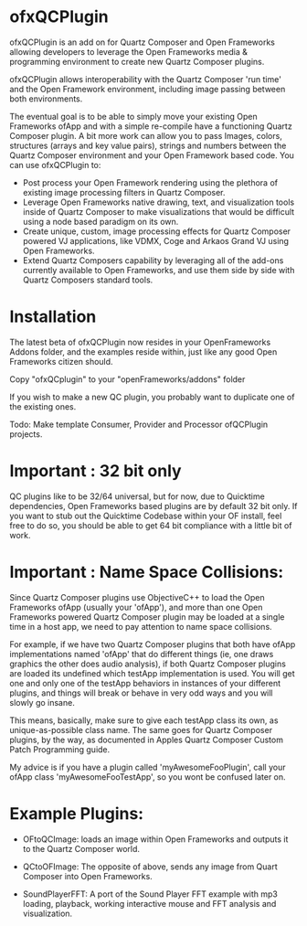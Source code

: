 ofxQCPlugin
===========

ofxQCPlugin is an add on for Quartz Composer and Open Frameworks allowing developers to leverage the Open Frameworks media &amp; programming environment to create new Quartz Composer plugins. 

ofxQCPlugin allows interoperability with the Quartz Composer 'run time' and the Open Framework environment, including image passing between both environments.  

The eventual goal is to be able to simply move your existing Open Frameworks ofApp and with a simple re-compile have a functioning Quartz Composer plugin. A bit more work can allow you to pass Images, colors, structures (arrays and key value pairs), strings and numbers between the Quartz Composer environment and your Open Framework based code.  You can use ofxQCPlugin to:  

* Post process your Open Framework rendering using the plethora of existing image processing filters in Quartz Composer.  
* Leverage Open Frameworks native drawing, text, and visualization tools inside of Quartz Composer to make visualizations that would be difficult using a node based paradigm on its own.  
* Create unique, custom, image processing effects for Quartz Composer powered VJ applications, like VDMX, Coge and Arkaos Grand VJ using Open Frameworks. 
* Extend Quartz Composers capability by leveraging all of the add-ons currently available to Open Frameworks, and use them side by side with Quartz Composers standard tools.



Installation
===========

The latest beta of ofxQCPlugin now resides in your OpenFrameworks Addons folder, and the examples reside within, just like any good Open Frameworks citizen should.

Copy "ofxQCplugin" to your "openFrameworks/addons" folder

If you wish to make a new QC plugin, you probably want to duplicate one of the existing ones. 

Todo: Make template Consumer, Provider and Processor ofQCPlugin projects.


Important : 32 bit only
===========

QC plugins like to be 32/64 universal, but for now, due to Quicktime dependencies, Open Frameworks based plugins are by default 32 bit only. If you want to stub out the Quicktime Codebase within your OF install, feel free to do so, you should be able to get 64 bit compliance with a little bit of work.


Important : Name Space Collisions:
===========

Since Quartz Composer plugins use ObjectiveC++ to load the Open Frameworks ofApp (usually your 'ofApp'), and more than one Open Frameworks powered Quartz Composer plugin may be loaded at a single time in a host app, we need to pay attention to name space collisions.

For example, if we have two Quartz Composer plugins that both have ofApp implementations named 'ofApp' that do different things (ie, one draws graphics the other does audio analysis), if both Quartz Composer plugins are loaded its undefined which testApp implementation is used. You will get one and only one of the testApp behaviors in instances of your different plugins, and things will break or behave in very odd ways and you will slowly go insane.

This means, basically, make sure to give each testApp class its own, as unique-as-possible class name. The same goes for Quartz Composer plugins, by the way, as documented in Apples Quartz Composer Custom Patch Programming guide. 

My advice is if you have a plugin called 'myAwesomeFooPlugin', call your ofApp class 'myAwesomeFooTestApp', so you wont be confused later on.

Example Plugins:  
===========

* OFtoQCImage: loads an image within Open Frameworks and outputs it to the Quartz Composer world. 
	
* QCtoOFImage: The opposite of above, sends any image from Quart Composer into Open Frameworks.
	
* SoundPlayerFFT: A port of the Sound Player FFT example with mp3 loading, playback, working interactive mouse and FFT analysis and visualization.